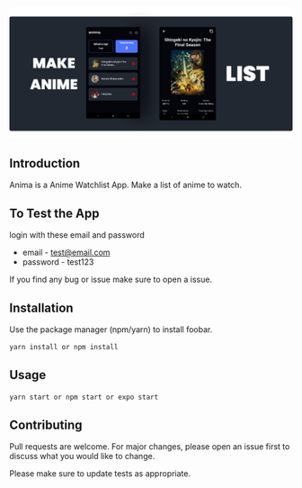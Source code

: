 ![](/assets/images/cover_img.png)

## Introduction

Anima is a Anime Watchlist App. Make a list of anime to watch.

## To Test the App

login with these email and password

- email - test@email.com
- password - test123

If you find any bug or issue make sure to open a issue.

## Installation

Use the package manager (npm/yarn) to install foobar.

```bash
yarn install or npm install
```

## Usage

```bash
yarn start or npm start or expo start
```

## Contributing

Pull requests are welcome. For major changes, please open an issue first to discuss what you would like to change.

Please make sure to update tests as appropriate.
